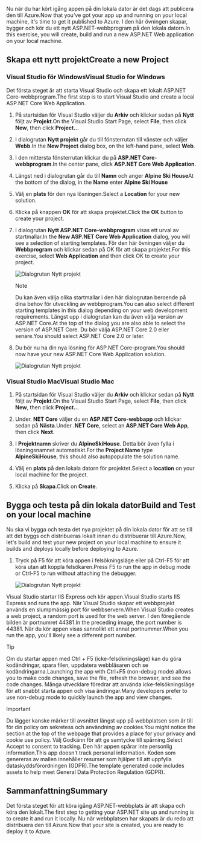 <span data-ttu-id="0fe10-101">Nu när du har kört igång appen på din lokala dator är det dags att publicera den till Azure.</span><span class="sxs-lookup"><span data-stu-id="0fe10-101">Now that you've got your app up and running on your local machine, it's time to get it published to Azure.</span></span>
<span data-ttu-id="0fe10-102">I den här övningen skapar, bygger och kör du ett nytt ASP.NET-webbprogram på den lokala datorn.</span><span class="sxs-lookup"><span data-stu-id="0fe10-102">In this exercise, you will create, build and run a new ASP.NET Web application on your local machine.</span></span>

## <a name="create-a-new-project"></a><span data-ttu-id="0fe10-103">Skapa ett nytt projekt</span><span class="sxs-lookup"><span data-stu-id="0fe10-103">Create a new Project</span></span>

### <a name="visual-studio-for-windows"></a><span data-ttu-id="0fe10-104">Visual Studio för Windows</span><span class="sxs-lookup"><span data-stu-id="0fe10-104">Visual Studio for Windows</span></span>

<span data-ttu-id="0fe10-105">Det första steget är att starta Visual Studio och skapa ett lokalt ASP.NET Core-webbprogram.</span><span class="sxs-lookup"><span data-stu-id="0fe10-105">The first step is to start Visual Studio and create a local ASP.NET Core Web Application.</span></span>

1. <span data-ttu-id="0fe10-106">På startsidan för Visual Studio väljer du **Arkiv** och klickar sedan på **Nytt** följt av **Projekt**.</span><span class="sxs-lookup"><span data-stu-id="0fe10-106">On the Visual Studio Start Page, select **File**, then click **New**, then click **Project..**.</span></span>

1. <span data-ttu-id="0fe10-107">I dialogrutan **Nytt projekt** går du till fönsterrutan till vänster och väljer **Webb**.</span><span class="sxs-lookup"><span data-stu-id="0fe10-107">In the **New Project** dialog box, on the left-hand pane, select **Web**.</span></span>

1. <span data-ttu-id="0fe10-108">I den mittersta fönsterrutan klickar du på **ASP.NET Core-webbprogram**.</span><span class="sxs-lookup"><span data-stu-id="0fe10-108">In the center pane, click **ASP.NET Core Web Application**.</span></span>

1. <span data-ttu-id="0fe10-109">Längst ned i dialogrutan går du till **Namn** och anger **Alpine Ski House**</span><span class="sxs-lookup"><span data-stu-id="0fe10-109">At the bottom of the dialog, in the **Name** enter **Alpine Ski House**</span></span>

1. <span data-ttu-id="0fe10-110">Välj en **plats** för den nya lösningen.</span><span class="sxs-lookup"><span data-stu-id="0fe10-110">Select a **Location** for your new solution.</span></span>

1. <span data-ttu-id="0fe10-111">Klicka på knappen **OK** för att skapa projektet.</span><span class="sxs-lookup"><span data-stu-id="0fe10-111">Click the **OK** button to create your project.</span></span>

1. <span data-ttu-id="0fe10-112">I dialogrutan **Nytt ASP.NET Core-webbprogram** visas ett urval av startmallar.</span><span class="sxs-lookup"><span data-stu-id="0fe10-112">In the **New ASP.NET Core Web Application** dialog, you will see a selection of starting templates.</span></span> <span data-ttu-id="0fe10-113">För den här övningen väljer du **Webbprogram** och klickar sedan på OK för att skapa projektet.</span><span class="sxs-lookup"><span data-stu-id="0fe10-113">For this exercise, select **Web Application** and then click OK to create your project.</span></span>

    ![Dialogrutan Nytt projekt](../media-draft/3-aspnet-templates.png)

    > [!NOTE]
    > <span data-ttu-id="0fe10-115">Du kan även välja olika startmallar i den här dialogrutan beroende på dina behov för utveckling av webbprogram.</span><span class="sxs-lookup"><span data-stu-id="0fe10-115">You can also select different starting templates in this dialog depending on your web development requirements.</span></span>  <span data-ttu-id="0fe10-116">Längst upp i dialogrutan kan du även välja version av ASP.NET Core.</span><span class="sxs-lookup"><span data-stu-id="0fe10-116">At the top of the dialog you are also able to select the version of ASP.NET Core.</span></span> <span data-ttu-id="0fe10-117">Du bör välja ASP.NET Core 2.0 eller senare.</span><span class="sxs-lookup"><span data-stu-id="0fe10-117">You should select ASP.NET Core 2.0 or later.</span></span>

1. <span data-ttu-id="0fe10-118">Du bör nu ha din nya lösning för ASP.NET Core-program.</span><span class="sxs-lookup"><span data-stu-id="0fe10-118">You should now have your new ASP.NET Core Web Application solution.</span></span>

    ![Dialogrutan Nytt projekt](../media-draft/3-new-solution.png)

### <a name="visual-studio-mac"></a><span data-ttu-id="0fe10-120">Visual Studio Mac</span><span class="sxs-lookup"><span data-stu-id="0fe10-120">Visual Studio Mac</span></span>

1. <span data-ttu-id="0fe10-121">På startsidan för Visual Studio väljer du **Arkiv** och klickar sedan på **Nytt** följt av **Projekt**.</span><span class="sxs-lookup"><span data-stu-id="0fe10-121">On the Visual Studio Start Page, select **File**, then click **New**, then click **Project..**.</span></span>

1. <span data-ttu-id="0fe10-122">Under. **NET Core** väljer du en **ASP.NET Core-webbapp** och klickar sedan på **Nästa**.</span><span class="sxs-lookup"><span data-stu-id="0fe10-122">Under .**NET Core**, select an **ASP.NET Core Web App**, then click **Next**.</span></span>

1. <span data-ttu-id="0fe10-123">I **Projektnamn** skriver du **AlpineSkiHouse**. Detta bör även fylla i lösningsnamnet automatiskt.</span><span class="sxs-lookup"><span data-stu-id="0fe10-123">For the **Project Name** type **AlpineSkiHouse**, this should also autopopulate the solution name.</span></span>

1. <span data-ttu-id="0fe10-124">Välj en **plats** på den lokala datorn för projektet.</span><span class="sxs-lookup"><span data-stu-id="0fe10-124">Select a **location** on your local machine for the project.</span></span>

1. <span data-ttu-id="0fe10-125">Klicka på **Skapa**.</span><span class="sxs-lookup"><span data-stu-id="0fe10-125">Click on **Create**.</span></span>

## <a name="build-and-test-on-your-local-machine"></a><span data-ttu-id="0fe10-126">Bygga och testa på din lokala dator</span><span class="sxs-lookup"><span data-stu-id="0fe10-126">Build and Test on your local machine</span></span>

<span data-ttu-id="0fe10-127">Nu ska vi bygga och testa det nya projektet på din lokala dator för att se till att det byggs och distribueras lokalt innan du distribuerar till Azure.</span><span class="sxs-lookup"><span data-stu-id="0fe10-127">Now, let's build and test your new project on your local machine to ensure it builds and deploys locally before deploying to Azure.</span></span>

1. <span data-ttu-id="0fe10-128">Tryck på F5 för att köra appen i felsökningsläge eller på Ctrl-F5 för att köra utan att koppla felsökaren.</span><span class="sxs-lookup"><span data-stu-id="0fe10-128">Press F5 to run the app in debug mode or Ctrl-F5 to run without attaching the debugger.</span></span>

    ![Dialogrutan Nytt projekt](../media-draft/3-webapp-launch.png)

<span data-ttu-id="0fe10-130">Visual Studio startar IIS Express och kör appen.</span><span class="sxs-lookup"><span data-stu-id="0fe10-130">Visual Studio starts IIS Express and runs the app.</span></span> <span data-ttu-id="0fe10-131">När Visual Studio skapar ett webbprojekt används en slumpmässig port för webbservern.</span><span class="sxs-lookup"><span data-stu-id="0fe10-131">When Visual Studio creates a web project, a random port is used for the web server.</span></span> <span data-ttu-id="0fe10-132">I den föregående bilden är portnumret 44381.</span><span class="sxs-lookup"><span data-stu-id="0fe10-132">In the preceding image, the port number is 44381.</span></span> <span data-ttu-id="0fe10-133">När du kör appen visas sannolikt ett annat portnummer.</span><span class="sxs-lookup"><span data-stu-id="0fe10-133">When you run the app, you'll likely see a different port number.</span></span>

> [!TIP]
> <span data-ttu-id="0fe10-134">Om du startar appen med Ctrl + F5 (icke-felsökningsläge) kan du göra kodändringar, spara filen, uppdatera webbläsaren och se kodändringarna.</span><span class="sxs-lookup"><span data-stu-id="0fe10-134">Launching the app with Ctrl+F5 (non-debug mode) allows you to make code changes, save the file,       refresh the browser, and see the code changes.</span></span> <span data-ttu-id="0fe10-135">Många utvecklare föredrar att använda icke-felsökningsläge för att snabbt starta appen och visa ändringar.</span><span class="sxs-lookup"><span data-stu-id="0fe10-135">Many developers prefer to use non-debug mode to        quickly launch the app and view changes.</span></span>

> [!IMPORTANT]
> <span data-ttu-id="0fe10-136">Du lägger kanske märker till avsnittet längst upp på webbplatsen som är till för din policy om sekretess och användning av cookies.</span><span class="sxs-lookup"><span data-stu-id="0fe10-136">You might notice the section at the top of the webpage that provides a place for your privacy and cookie use policy.</span></span> <span data-ttu-id="0fe10-137">Välj Godkänn för att ge samtycke till spårning.</span><span class="sxs-lookup"><span data-stu-id="0fe10-137">Select Accept to consent to tracking.</span></span> <span data-ttu-id="0fe10-138">Den här appen spårar inte personlig information.</span><span class="sxs-lookup"><span data-stu-id="0fe10-138">This app doesn't track personal information.</span></span> <span data-ttu-id="0fe10-139">Koden som genereras av mallen innehåller resurser som hjälper till att uppfylla dataskyddsförordningen (GDPR).</span><span class="sxs-lookup"><span data-stu-id="0fe10-139">The template generated code includes assets to help meet General Data Protection Regulation (GDPR).</span></span>

## <a name="summary"></a><span data-ttu-id="0fe10-140">Sammanfattning</span><span class="sxs-lookup"><span data-stu-id="0fe10-140">Summary</span></span>

<span data-ttu-id="0fe10-141">Det första steget för att köra igång ASP.NET-webbplats är att skapa och köra den lokalt.</span><span class="sxs-lookup"><span data-stu-id="0fe10-141">The first step to getting your ASP.NET site up and running is to create it and run it locally.</span></span> <span data-ttu-id="0fe10-142">Nu när webbplatsen har skapats är du redo att distribuera den till Azure.</span><span class="sxs-lookup"><span data-stu-id="0fe10-142">Now that your site is created, you are ready to deploy it to Azure.</span></span>
